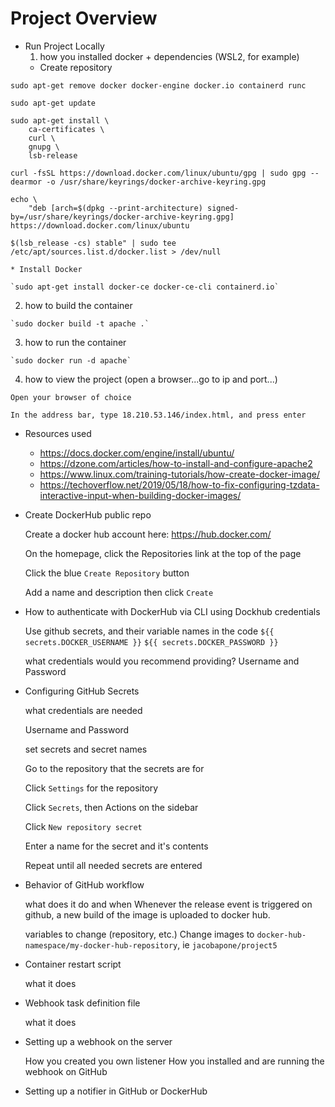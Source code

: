 # Project Overview
* Run Project Locally
  1. how you installed docker + dependencies (WSL2, for example)
    * Create repository

```		
sudo apt-get remove docker docker-engine docker.io containerd runc
		
sudo apt-get update
			
sudo apt-get install \ 		
	ca-certificates \
	curl \
	gnupg \
	lsb-release
		
curl -fsSL https://download.docker.com/linux/ubuntu/gpg | sudo gpg --dearmor -o /usr/share/keyrings/docker-archive-keyring.gpg

echo \
	"deb [arch=$(dpkg --print-architecture) signed-by=/usr/share/keyrings/docker-archive-keyring.gpg] https://download.docker.com/linux/ubuntu 
  				
$(lsb_release -cs) stable" | sudo tee /etc/apt/sources.list.d/docker.list > /dev/null
```	
    * Install Docker
	
    `sudo apt-get install docker-ce docker-ce-cli containerd.io`

  2. how to build the container

    `sudo docker build -t apache .`

  3. how to run the container

    `sudo docker run -d apache`

  4. how to view the project (open a browser...go to ip and port...)

    Open your browser of choice

    In the address bar, type 18.210.53.146/index.html, and press enter

* Resources used
  * https://docs.docker.com/engine/install/ubuntu/
  * https://dzone.com/articles/how-to-install-and-configure-apache2 
  * https://www.linux.com/training-tutorials/how-create-docker-image/
  * https://techoverflow.net/2019/05/18/how-to-fix-configuring-tzdata-interactive-input-when-building-docker-images/

* Create DockerHub public repo

  Create a docker hub account here: https://hub.docker.com/

  On the homepage, click the Repositories link at the top of the page

  Click the blue `Create Repository` button

  Add a name and description then click `Create`

* How to authenticate with DockerHub via CLI using Dockhub credentials

    Use github secrets, and their variable names in the code
    `${{ secrets.DOCKER_USERNAME }}`
    `${{ secrets.DOCKER_PASSWORD }}`	

    what credentials would you recommend providing?
	Username and Password

* Configuring GitHub Secrets

    what credentials are needed
		
	Username and Password
    
    set secrets and secret names
	
	Go to the repository that the secrets are for

	Click `Settings` for the repository

	Click `Secrets`, then Actions on the sidebar	

	Click `New repository secret`

	Enter a name for the secret and it's contents
	
	Repeat until all needed secrets are entered

* Behavior of GitHub workflow

    what does it do and when
	Whenever the release event is triggered on github, a new build of the image is uploaded to docker hub.

    variables to change (repository, etc.)
	Change images to `docker-hub-namespace/my-docker-hub-repository`, ie `jacobapone/project5`


* Container restart script

    what it does

* Webhook task definition file

    what it does

* Setting up a webhook on the server

    How you created you own listener
    How you installed and are running the webhook on GitHub

* Setting up a notifier in GitHub or DockerHub
